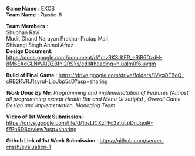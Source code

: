 **Game Name** : EXOS  
**Team Name**       :        7tastic-6

**Team Members**   :        
Shubhan Ravi  
Mudit Chand Narayan
Prakhar Pratap Mall  
Shivangi Singh
Anmol 
Afraz  
**Design Document**: https://docs.google.com/document/d/1mvRKSrKFR_eRiB6DzdH-8M6EAdGLNWAIDZBfni2RSYs/edit#heading=h.uqlm0f6iuvgm

**Build of Final Game** : https://drive.google.com/drive/folders/1VyxOFBoQ-cRB2KVRJ1syruHLioJbp5aD?usp=sharing

_**Work Done By Me**: Programming and implemenatation of Features (Almost all programming except Health Bar and Menu UI scripts) , Overall Game Design and implementation, Managing Team_

**Video of 1st Week Submission**: https://drive.google.com/file/d/1bzLICXzTFc2ztuLpDnJqoiR-f7Ph6DBc/view?usp=sharing

**Github Link of 1st Week Submission** : https://github.com/server-crash/evaluation-1
